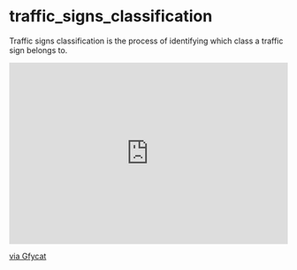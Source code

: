 # traffic_signs_classification
Traffic signs classification is the process of identifying which class a traffic sign belongs to.
<div style='position:relative; padding-bottom:calc(56.25% + 44px)'><iframe src='https://gfycat.com/ifr/CheeryShoddyAmurratsnake' frameborder='0' scrolling='no' width='100%' height='100%' style='position:absolute;top:0;left:0;' allowfullscreen></iframe></div><p> <a href="https://gfycat.com/cheeryshoddyamurratsnake-processing">via Gfycat</a></p>
